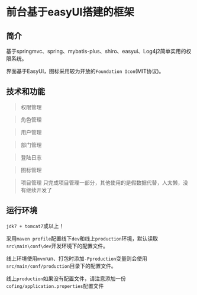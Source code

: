 # 前台基于easyUI搭建的框架

## 简介
基于springmvc、spring、mybatis-plus、shiro、easyui、Log4j2简单实用的权限系统。

界面基于EasyUI，图标采用较为开放的`Foundation Icon`(MIT协议)。

## 技术和功能
> 权限管理

> 角色管理

> 用户管理

> 部门管理

> 登陆日志

> 图标管理

> 项目管理
  只完成项目管理一部分，其他使用的是假数据代替，人太懒，没有继续开发了

## 运行环境
`jdk7 + tomcat7`或以上！

采用`maven profile`配置线下`dev`和线上`production`环境，默认读取`src\main\conf\dev`开发环境下的配置文件。

线上环境使用`mvn`run、打包时添加`-Pproduction`变量则会使用`src/main/conf/production`目录下的配置文件。

线上`production`如果没有配置文件，请注意添加一份`cofing/application.properties`配置文件

